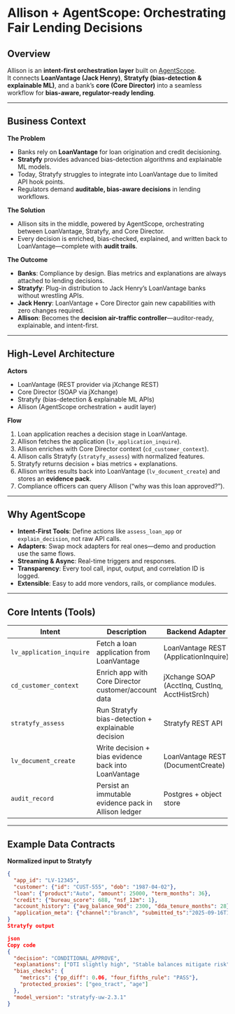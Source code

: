 # Allison + AgentScope: Orchestrating Fair Lending Decisions

## Overview
Allison is an **intent-first orchestration layer** built on [AgentScope](https://github.com/agentscope-ai/agentscope).  
It connects **LoanVantage (Jack Henry)**, **Stratyfy (bias-detection & explainable ML)**, and a bank’s **core (Core Director)** into a seamless workflow for **bias-aware, regulator-ready lending**.

---

## Business Context

**The Problem**
- Banks rely on **LoanVantage** for loan origination and credit decisioning.  
- **Stratyfy** provides advanced bias-detection algorithms and explainable ML models.  
- Today, Stratyfy struggles to integrate into LoanVantage due to limited API hook points.  
- Regulators demand **auditable, bias-aware decisions** in lending workflows.  

**The Solution**
- Allison sits in the middle, powered by AgentScope, orchestrating between LoanVantage, Stratyfy, and Core Director.  
- Every decision is enriched, bias-checked, explained, and written back to LoanVantage—complete with **audit trails**.  

**The Outcome**
- **Banks**: Compliance by design. Bias metrics and explanations are always attached to lending decisions.  
- **Stratyfy**: Plug-in distribution to Jack Henry’s LoanVantage banks without wrestling APIs.  
- **Jack Henry**: LoanVantage + Core Director gain new capabilities with zero changes required.  
- **Allison**: Becomes the **decision air-traffic controller**—auditor-ready, explainable, and intent-first.  

---

## High-Level Architecture

**Actors**
- LoanVantage (REST provider via jXchange REST)  
- Core Director (SOAP via jXchange)  
- Stratyfy (bias-detection & explainable ML APIs)  
- Allison (AgentScope orchestration + audit layer)  

**Flow**
1. Loan application reaches a decision stage in LoanVantage.  
2. Allison fetches the application (`lv_application_inquire`).  
3. Allison enriches with Core Director context (`cd_customer_context`).  
4. Allison calls Stratyfy (`stratyfy_assess`) with normalized features.  
5. Stratyfy returns decision + bias metrics + explanations.  
6. Allison writes results back into LoanVantage (`lv_document_create`) and stores an **evidence pack**.  
7. Compliance officers can query Allison (“why was this loan approved?”).  

---

## Why AgentScope

- **Intent-First Tools**: Define actions like `assess_loan_app` or `explain_decision`, not raw API calls.  
- **Adapters**: Swap mock adapters for real ones—demo and production use the same flows.  
- **Streaming & Async**: Real-time triggers and responses.  
- **Transparency**: Every tool call, input, output, and correlation ID is logged.  
- **Extensible**: Easy to add more vendors, rails, or compliance modules.  

---

## Core Intents (Tools)

| Intent                   | Description                                      | Backend Adapter            |
|--------------------------|--------------------------------------------------|----------------------------|
| `lv_application_inquire` | Fetch a loan application from LoanVantage         | LoanVantage REST (ApplicationInquire) |
| `cd_customer_context`    | Enrich app with Core Director customer/account data | jXchange SOAP (AcctInq, CustInq, AcctHistSrch) |
| `stratyfy_assess`        | Run Stratyfy bias-detection + explainable decision | Stratyfy REST API |
| `lv_document_create`     | Write decision + bias evidence back into LoanVantage | LoanVantage REST (DocumentCreate) |
| `audit_record`           | Persist an immutable evidence pack in Allison ledger | Postgres + object store |

---

## Example Data Contracts

**Normalized input to Stratyfy**
```json
{
  "app_id": "LV-12345",
  "customer": {"id": "CUST-555", "dob": "1987-04-02"},
  "loan": {"product":"Auto", "amount": 25000, "term_months": 36},
  "credit": {"bureau_score": 688, "nsf_12m": 1},
  "account_history": {"avg_balance_90d": 2300, "dda_tenure_months": 28},
  "application_meta": {"channel":"branch", "submitted_ts":"2025-09-16T14:36:00Z"}
}
Stratyfy output

json
Copy code
{
  "decision": "CONDITIONAL_APPROVE",
  "explanations": ["DTI slightly high", "Stable balances mitigate risk"],
  "bias_checks": {
    "metrics": {"pp_diff": 0.06, "four_fifths_rule": "PASS"},
    "protected_proxies": ["geo_tract", "age"]
  },
  "model_version": "stratyfy-uw-2.3.1"
}
